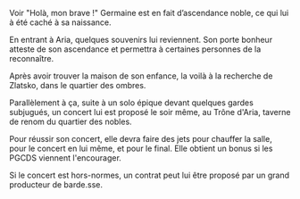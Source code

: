  Voir "Holà, mon brave !"
 Germaine est en fait d’ascendance noble, ce qui lui à été caché à sa naissance.
 
 En entrant à Aria, quelques souvenirs lui reviennent.
 Son porte bonheur atteste de son ascendance et permettra à certaines personnes de la reconnaître.

Après avoir trouver la maison de son enfance,
la voilà à la recherche de Zlatsko, dans le quartier des ombres.

Parallèlement à ça, suite à un solo épique devant quelques gardes subjugués, un concert lui est proposé le soir même, au Trône d'Aria, taverne de renom du quartier des nobles.

Pour réussir son concert, elle devra faire des jets pour chauffer la salle, pour le concert en lui même, et pour le final. Elle obtient un bonus si les PGCDS viennent l'encourager.

Si le concert est hors-normes, un contrat peut lui être proposé par un grand producteur de barde.sse.
 

